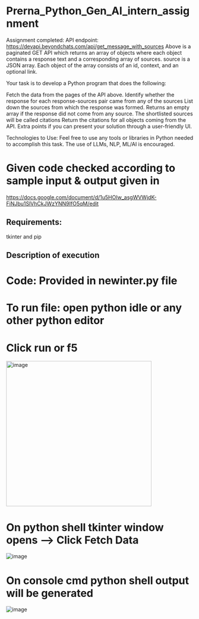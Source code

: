 # Prerna_Python_Gen_AI_intern_assignment
Assignment completed: API endpoint: https://devapi.beyondchats.com/api/get_message_with_sources
Above is a paginated GET API which returns an array of objects where each object contains a response text and a corresponding array of sources. 
source is a JSON array. Each object of the array consists of an id, context, and an optional link.

Your task is to develop a Python program that does the following:

Fetch the data from the pages of the API above.
Identify whether the response for each response-sources pair came from any of the sources
List down the sources from which the response was formed. Returns an empty array if the response did not come from any source. The shortlisted sources will be called citations
Return the citations for all objects coming from the API. 
Extra points if you can present your solution through a user-friendly UI.


Technologies to Use:
Feel free to use any tools or libraries in Python needed to accomplish this task. The use of LLMs, NLP, ML/AI is encouraged.
# Given code checked according to sample input & output given in 
https://docs.google.com/document/d/1u5HOIw_asgWVWjdK-FiNJbu1SlVhCkJWzYNN9IfO5qM/edit

## Requirements:
tkinter and pip

## Description of execution
# Code: Provided in newinter.py file
# To run file: open python idle or any other python editor
# Click run or f5
<img width="391" alt="image" src="https://github.com/Prerna-Gyani/Prerna_Python_Gen_AI_intern_assignment/assets/142766837/72a58d32-cb8d-4968-8ba5-35112b1dd268">

# On python shell tkinter window opens --> Click Fetch Data
![image](https://github.com/Prerna-Gyani/Prerna_Python_Gen_AI_intern_assignment/assets/142766837/e0f92d4d-3d06-4114-96be-cf4503f3d941)

# On console cmd python shell output will be generated
![image](https://github.com/Prerna-Gyani/Prerna_Python_Gen_AI_intern_assignment/assets/142766837/8a9417f8-2e04-4d09-8e38-900c9a15ebf9)

